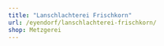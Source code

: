 ```yaml
---
title: "Lanschlachterei Frischkorn"
url: /eyendorf/lanschlachterei-frischkorn/
shop: Metzgerei
---
```

